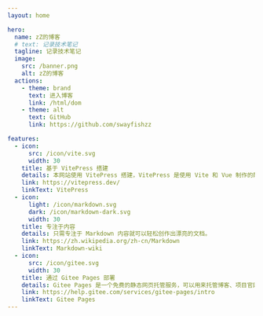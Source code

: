 ```yaml
---
layout: home

hero:
  name: zZ的博客
  # text: 记录技术笔记
  tagline: 记录技术笔记
  image:
    src: /banner.png
    alt: zZ的博客
  actions:
    - theme: brand
      text: 进入博客
      link: /html/dom
    - theme: alt
      text: GitHub
      link: https://github.com/swayfishzz

features:
  - icon:
      src: /icon/vite.svg
      width: 30
    title: 基于 VitePress 搭建
    details: 本网站使用 VitePress 搭建，VitePress 是使用 Vite 和 Vue 制作的静态网站生成器
    link: https://vitepress.dev/
    linkText: VitePress
  - icon:
      light: /icon/markdown.svg
      dark: /icon/markdown-dark.svg
      width: 30
    title: 专注于内容
    details: 只需专注于 Markdown 内容就可以轻松创作出漂亮的文档。
    link: https://zh.wikipedia.org/zh-cn/Markdown
    linkText: Markdown-wiki
  - icon:
      src: /icon/gitee.svg
      width: 30
    title: 通过 Gitee Pages 部署
    details: Gitee Pages 是一个免费的静态网页托管服务，可以用来托管博客、项目官网等静态网页。
    link: https://help.gitee.com/services/gitee-pages/intro
    linkText: Gitee Pages
---
```

